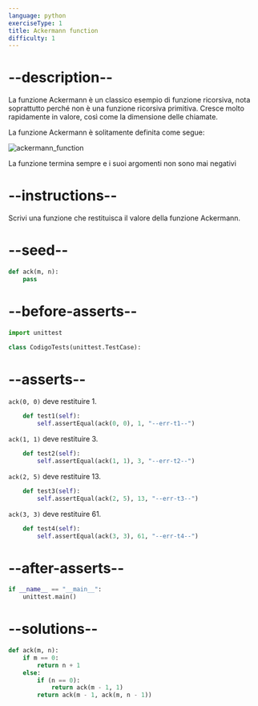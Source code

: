 ```yaml
---
language: python
exerciseType: 1
title: Ackermann function
difficulty: 1
---
```


# --description--

La funzione Ackermann è un classico esempio di funzione ricorsiva, nota soprattutto perché non è una funzione ricorsiva primitiva. Cresce molto rapidamente in valore, così come la dimensione delle chiamate.

La funzione Ackermann è solitamente definita come segue:

![ackermann_function](https://bit.ly/3z9u4zh)

La funzione termina sempre e i suoi argomenti non sono mai negativi

# --instructions--

Scrivi una funzione che restituisca il valore della funzione Ackermann.

# --seed--

```python
def ack(m, n):
    pass
```

# --before-asserts--

```python
import unittest

class CodigoTests(unittest.TestCase):
```

# --asserts--

`ack(0, 0)` deve restituire 1.

```python
    def test1(self):
        self.assertEqual(ack(0, 0), 1, "--err-t1--")
```

`ack(1, 1)` deve restituire 3.

```python
    def test2(self):
        self.assertEqual(ack(1, 1), 3, "--err-t2--")
```

`ack(2, 5)` deve restituire 13.

```python
    def test3(self):
        self.assertEqual(ack(2, 5), 13, "--err-t3--")
```

`ack(3, 3)` deve restituire 61.

```python
    def test4(self):
        self.assertEqual(ack(3, 3), 61, "--err-t4--")
```

# --after-asserts--

```python
if __name__ == "__main__":
    unittest.main()
```

# --solutions--

```python
def ack(m, n):
    if m == 0:
        return n + 1
    else:
        if (n == 0):
            return ack(m - 1, 1)
        return ack(m - 1, ack(m, n - 1))
```

